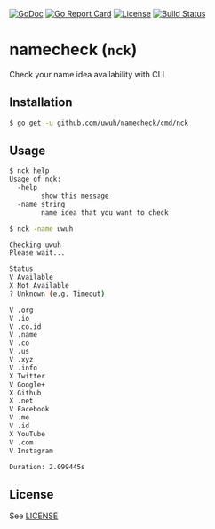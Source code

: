 [![GoDoc](https://godoc.org/github.com/uwuh/namecheck?status.svg)](https://godoc.org/github.com/uwuh/namecheck)
[![Go Report Card](https://goreportcard.com/badge/github.com/uwuh/namecheck)](https://goreportcard.com/report/github.com/uwuh/namecheck)
[![License](https://img.shields.io/badge/license-MIT-blue.svg)](LICENSE)
[![Build Status](https://travis-ci.org/uwuh/namecheck.svg?branch=master)](https://travis-ci.org/uwuh/namecheck)

# namecheck (`nck`)
Check your name idea availability with CLI

## Installation
```sh
$ go get -u github.com/uwuh/namecheck/cmd/nck
```

## Usage
```sh
$ nck help
Usage of nck:
  -help
        show this message
  -name string
        name idea that you want to check

```
```sh
$ nck -name uwuh

Checking uwuh
Please wait...

Status
V Available
X Not Available
? Unknown (e.g. Timeout)

V .org
V .io
V .co.id
V .name
V .co
V .us
V .xyz
V .info
X Twitter
V Google+
X Github
X .net
V Facebook
V .me
V .id
X YouTube
V .com
V Instagram

Duration: 2.099445s

```

## License
See [LICENSE](LICENSE)
